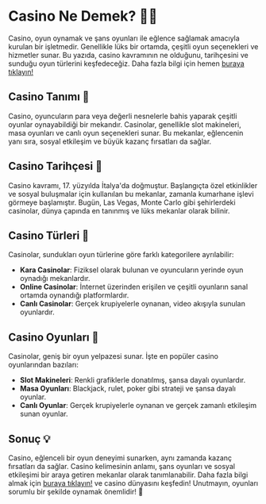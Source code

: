 # Casino Ne Demek? 🎰💵

Casino, oyun oynamak ve şans oyunları ile eğlence sağlamak amacıyla kurulan bir işletmedir. Genellikle lüks bir ortamda, çeşitli oyun seçenekleri ve hizmetler sunar. Bu yazıda, casino kavramının ne olduğunu, tarihçesini ve sunduğu oyun türlerini keşfedeceğiz. Daha fazla bilgi için hemen [buraya tıklayın!](https://casinotr.link/gWCRZ4)

## Casino Tanımı 🤔

Casino, oyuncuların para veya değerli nesnelerle bahis yaparak çeşitli oyunlar oynayabildiği bir mekandır. Casinolar, genellikle slot makineleri, masa oyunları ve canlı oyun seçenekleri sunar. Bu mekanlar, eğlencenin yanı sıra, sosyal etkileşim ve büyük kazanç fırsatları da sağlar.

## Casino Tarihçesi 📜

Casino kavramı, 17. yüzyılda İtalya'da doğmuştur. Başlangıçta özel etkinlikler ve sosyal buluşmalar için kullanılan bu mekanlar, zamanla kumarhane işlevi görmeye başlamıştır. Bugün, Las Vegas, Monte Carlo gibi şehirlerdeki casinolar, dünya çapında en tanınmış ve lüks mekanlar olarak bilinir.

## Casino Türleri 🌟

Casinolar, sundukları oyun türlerine göre farklı kategorilere ayrılabilir:

- **Kara Casinolar**: Fiziksel olarak bulunan ve oyuncuların yerinde oyun oynadığı mekanlardır.
- **Online Casinolar**: İnternet üzerinden erişilen ve çeşitli oyunların sanal ortamda oynandığı platformlardır.
- **Canlı Casinolar**: Gerçek krupiyelerle oynanan, video akışıyla sunulan oyunlardır.

## Casino Oyunları 🎲

Casinolar, geniş bir oyun yelpazesi sunar. İşte en popüler casino oyunlarından bazıları:

- **Slot Makineleri**: Renkli grafiklerle donatılmış, şansa dayalı oyunlardır.
- **Masa Oyunları**: Blackjack, rulet, poker gibi strateji ve şansa dayalı oyunlar.
- **Canlı Oyunlar**: Gerçek krupiyelerle oynanan ve gerçek zamanlı etkileşim sunan oyunlar.

## Sonuç 💡

Casino, eğlenceli bir oyun deneyimi sunarken, aynı zamanda kazanç fırsatları da sağlar. Casino kelimesinin anlamı, şans oyunları ve sosyal etkileşimi bir araya getiren mekanlar olarak tanımlanabilir. Daha fazla bilgi almak için [buraya tıklayın!](https://casinotr.link/gWCRZ4) ve casino dünyasını keşfedin! Unutmayın, oyunları sorumlu bir şekilde oynamak önemlidir! 🎊
